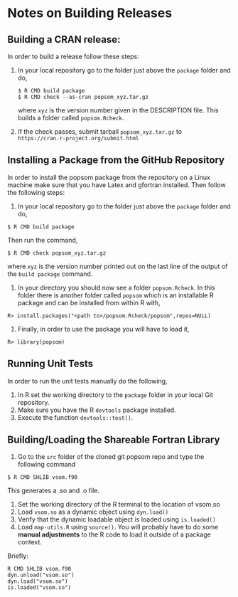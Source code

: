 # Notes on Building Releases

## Building a CRAN release:

In order to build a release follow these steps:

 1. In your local repository go to the folder just above the `package` folder and do,
	```
	$ R CMD build package
	$ R CMD check --as-cran popsom_xyz.tar.gz
	```
	where `xyz` is the version number given in the DESCRIPTION file.  This builds a folder called `popsom.Rcheck`.

2. If the check passes, submit tarball `popsom_xyz.tar.gz` to `https://cran.r-project.org/submit.html`

## Installing a Package from the GitHub Repository

In order to install the popsom package from the repository on a Linux machine make sure that you have Latex and gfortran installed.  Then follow the following steps:

1. In your local repository go to the folder just above the `package` folder and do,
 ```
 $ R CMD build package
 ```
 Then run the command,
 ```
 $ R CMD check popsom_xyz.tar.gz
 ```
 where `xyz` is the version number printed out on the last line of the output of the `build package` command.

1. In your directory you should now see a folder `popsom.Rcheck`.  In this folder there is another folder called `popsom` which is an installable R package and can be installed from within R with,
```
R> install.packages("<path to>/popsom.Rcheck/popsom",repos=NULL)
```

1. Finally, in order to use the package you will have to load it,
```
R> library(popsom)
```

## Running Unit Tests

In order to run the unit tests manually do the following,

1. In R set the working directory to the `package` folder
in your local Git repository.
2. Make sure you have the R `devtools` package installed.
2. Execute the function `devtools::test()`.

## Building/Loading the Shareable Fortran Library

1. Go to the  `src` folder of the cloned git popsom repo and type the following command
```
$ R CMD SHLIB vsom.f90
```
This generates a .so and .o file.
1. Set the working directory of the R terminal to the location of vsom.so
1. Load `vsom.so` as a dynamic object using `dyn.load()`
1.  Verify that the dynamic loadable object is loaded using `is.loaded()`
1.  Load `map-utils.R` using `source()`. You will probably have to do
    some **manual adjustments** to the R code to load it outside of a package
    context.

Briefly:
```
R CMD SHLIB vsom.f90
dyn.unload("vsom.so")
dyn.load("vsom.so")
is.loaded("vsom.so")
```
